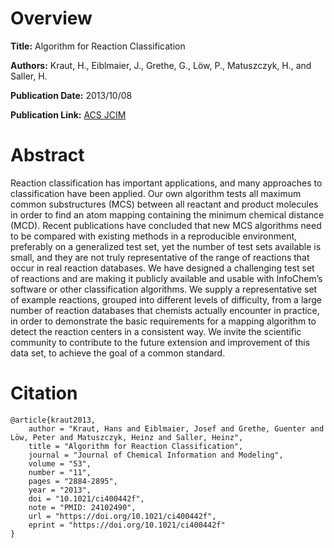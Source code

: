 # Overview
**Title:**
Algorithm for Reaction Classification

**Authors:**
Kraut, H., Eiblmaier, J., Grethe, G., Löw, P., Matuszczyk, H., and Saller, H.

**Publication Date:**
2013/10/08

**Publication Link:**
[ACS JCIM](https://pubs.acs.org/doi/abs/10.1021/ci400442f)


# Abstract
Reaction classification has important applications, and many approaches to classification have been applied.
Our own algorithm tests all maximum common substructures (MCS) between all reactant and product molecules in order to find an atom mapping containing the minimum chemical distance (MCD).
Recent publications have concluded that new MCS algorithms need to be compared with existing methods in a reproducible environment, preferably on a generalized test set, yet the number of test sets available is small, and they are not truly representative of the range of reactions that occur in real reaction databases.
We have designed a challenging test set of reactions and are making it publicly available and usable with InfoChem’s software or other classification algorithms.
We supply a representative set of example reactions, grouped into different levels of difficulty, from a large number of reaction databases that chemists actually encounter in practice, in order to demonstrate the basic requirements for a mapping algorithm to detect the reaction centers in a consistent way.
We invite the scientific community to contribute to the future extension and improvement of this data set, to achieve the goal of a common standard.


# Citation
```
@article{kraut2013,
    author = "Kraut, Hans and Eiblmaier, Josef and Grethe, Guenter and Löw, Peter and Matuszczyk, Heinz and Saller, Heinz",
    title = "Algorithm for Reaction Classification",
    journal = "Journal of Chemical Information and Modeling",
    volume = "53",
    number = "11",
    pages = "2884-2895",
    year = "2013",
    doi = "10.1021/ci400442f",
    note = "PMID: 24102490",
    url = "https://doi.org/10.1021/ci400442f",
    eprint = "https://doi.org/10.1021/ci400442f"
}
```
